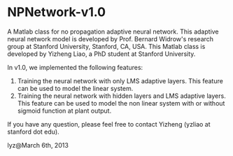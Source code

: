 NPNetwork-v1.0
=========

A Matlab class for no propagation adaptive neural network. This adaptive neural network model is developed by Prof. Bernard Widrow's research group at Stanford University, Stanford, CA, USA. This Matlab class is developed by Yizheng Liao, a PhD student at Stanford University.

In v1.0, we implemented the following features:
1. Training the neural network with only LMS adaptive layers. This feature can be used to model the linear system.
2. Training the neural network with hidden layers and LMS adaptive layers. This feature can be used to model the non linear system with or without sigmoid function at plant output.

If you have any question, please feel free to contact Yizheng (yzliao at stanford dot edu).

lyz@March 6th, 2013 
